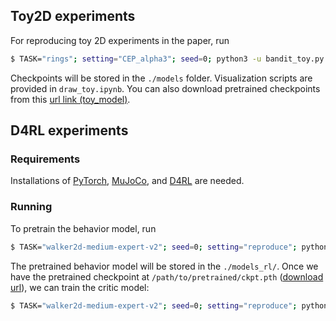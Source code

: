 ## Toy2D experiments

For reproducing toy 2D experiments in the paper, run
```.bash
$ TASK="rings"; setting="CEP_alpha3"; seed=0; python3 -u bandit_toy.py --expid $TASK${seed}${setting} --env $TASK --diffusion_steps 15 --seed ${seed} --alpha 3 --method "CEP"
```

Checkpoints will be stored in the `./models` folder. Visualization scripts are provided in `draw_toy.ipynb`. You can also download pretrained checkpoints from this [url link (toy_model)](https://drive.google.com/drive/folders/1snFcmcJaalcCWW9roBjeCjpWjpCeDM_P?usp=drive_link).

## D4RL experiments

### Requirements
Installations of [PyTorch](https://pytorch.org/), [MuJoCo](https://github.com/deepmind/mujoco), and [D4RL](https://github.com/Farama-Foundation/D4RL) are needed.

### Running
To pretrain the behavior model, run

```.bash
$ TASK="walker2d-medium-expert-v2"; seed=0; setting="reproduce"; python3 -u train_behavior.py --expid $TASK${seed}${setting} --env $TASK --seed ${seed}
```

The pretrained behavior model will be stored in the `./models_rl/`. Once we have the pretrained checkpoint at `/path/to/pretrained/ckpt.pth` ([download url](https://drive.google.com/drive/folders/1snFcmcJaalcCWW9roBjeCjpWjpCeDM_P?usp=drive_link)), we can train the critic model:

```.bash
$ TASK="walker2d-medium-expert-v2"; seed=0; setting="reproduce"; python3 -u train_critic.py --actor_load_path /path/to/pretrained/ckpt.pth --expid $TASK${seed}${setting} --env $TASK --diffusion_steps 15 --seed ${seed} --alpha 3 --q_alpha 1 --method "CEP"
```